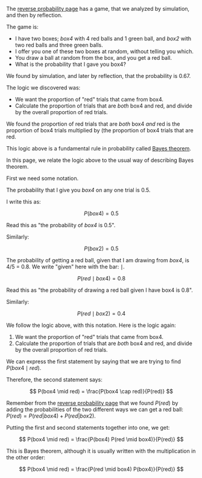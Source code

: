 The [reverse probability page](first_bayes) has a game, that we analyzed by simulation, and then by reflection.

The game is:

* I have two boxes; *box4* with 4 red balls and 1 green ball, and *box2* with
  two red balls and three green balls.
* I offer you one of these two boxes at random, without telling you which.
* You draw a ball at random from the box, and you get a red ball.
* What is the probability that I gave you box4?

We found by simulation, and later by reflection, that the probability is 0.67.

The logic we discovered was:

* We want the proportion of "red" trials that came from box4.
* Calculate the proportion of trials that are *both* box4 and red, and divide
  by the overall proportion of red trials.

We found the proportion of red trials that are *both* box4 *and* red is the
proportion of box4 trials multiplied by (the proportion of box4 trials that
are red.

This logic above is a fundamental rule in probability called [Bayes
theorem](https://en.wikipedia.org/wiki/Bayes'_theorem).

In this page, we relate the logic above to the usual way of describing Bayes
theorem.

First we need some notation.

The probability that I give you *box4* on any one trial is 0.5.

I write this as:

$$
P(box4) = 0.5
$$

Read this as "the probability of *box4* is 0.5".

Similarly:

$$
P(box2) = 0.5
$$

The probability of getting a red ball, given that I am drawing from *box4*, is 4/5 = 0.8.  We write "given" here with the bar: $\mid$.

$$
P(red \mid box4) = 0.8
$$

Read this as "the probability of drawing a red ball given I have box4 is 0.8".

Similarly:

$$
P(red \mid box2) = 0.4
$$

We follow the logic above, with this notation.  Here is the logic again:

1. We want the proportion of "red" trials that came from box4.
2. Calculate the proportion of trials that are *both* box4 and red, and divide
   by the overall proportion of red trials.

We can express the first statement by saying that we are trying to find
$P(box4 \mid red)$.

Therefore, the second statement says:

$$
P(box4 \mid red) = \frac{P(box4 \cap red)}{P(red)}
$$

Remember from the [reverse probability page](first_bayes) that we found
$P(red)$ by adding the probabilities of the two different ways we can get
a red ball: $P(red) = P(red | box4) + P(red | box2)$.

Putting the first and second statements together into one, we get:

$$
P(box4 \mid red) = \frac{P(box4) P(red \mid box4)}{P(red)}
$$

This is Bayes theorem, although it is usually written with the multiplication in the other order:

$$
P(box4 \mid red) = \frac{P(red \mid box4) P(box4)}{P(red)}
$$
